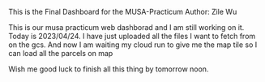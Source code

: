 This is the Final Dashboard for the MUSA-Practicum 
Author: Zile Wu

This is our musa practicum web dashborad and I am still working on it.
Today is 2023/04/24.
I have just uploaded all the files I want to fetch from on the gcs.
And now I am waiting my cloud run to give me the map tile so I can load all the parcels on map

Wish me good luck to finish all this thing by tomorrow noon.